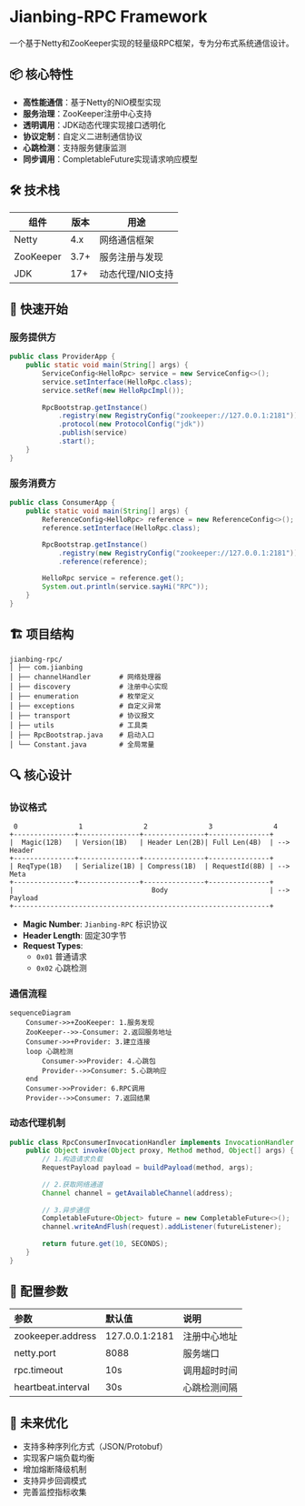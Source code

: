 # Jianbing-RPC Framework

一个基于Netty和ZooKeeper实现的轻量级RPC框架，专为分布式系统通信设计。

## 📦 核心特性

- **高性能通信**：基于Netty的NIO模型实现
- **服务治理**：ZooKeeper注册中心支持
- **透明调用**：JDK动态代理实现接口透明化
- **协议定制**：自定义二进制通信协议
- **心跳检测**：支持服务健康监测
- **同步调用**：CompletableFuture实现请求响应模型

## 🛠️ 技术栈

| 组件      | 版本 | 用途             |
| --------- | ---- | ---------------- |
| Netty     | 4.x  | 网络通信框架     |
| ZooKeeper | 3.7+ | 服务注册与发现   |
| JDK       | 17+  | 动态代理/NIO支持 |

## 🚀 快速开始

### 服务提供方

```java
public class ProviderApp {
    public static void main(String[] args) {
        ServiceConfig<HelloRpc> service = new ServiceConfig<>();
        service.setInterface(HelloRpc.class);
        service.setRef(new HelloRpcImpl());
        
        RpcBootstrap.getInstance()
            .registry(new RegistryConfig("zookeeper://127.0.0.1:2181"))
            .protocol(new ProtocolConfig("jdk"))
            .publish(service)
            .start();
    }
}
```

### 服务消费方



```java
public class ConsumerApp {
    public static void main(String[] args) {
        ReferenceConfig<HelloRpc> reference = new ReferenceConfig<>();
        reference.setInterface(HelloRpc.class);
        
        RpcBootstrap.getInstance()
            .registry(new RegistryConfig("zookeeper://127.0.0.1:2181"))
            .reference(reference);

        HelloRpc service = reference.get();
        System.out.println(service.sayHi("RPC"));
    }
}
```

## 🏗️ 项目结构

```
jianbing-rpc/
│ ├── com.jianbing
│ ├── channelHandler       # 网络处理器
│ ├── discovery            # 注册中心实现
│ ├── enumeration          # 枚举定义
│ ├── exceptions           # 自定义异常
│ ├── transport            # 协议报文
│ ├── utils                # 工具类
│ ├── RpcBootstrap.java    # 启动入口
│ └── Constant.java        # 全局常量
```

## 🔍 核心设计

### 协议格式

```
 0               1               2               3               4          
+---------------+---------------+---------------+---------------+
|  Magic(12B)   | Version(1B)   | Header Len(2B)| Full Len(4B)  | --> Header
+---------------+---------------+---------------+---------------+
| ReqType(1B)   | Serialize(1B) | Compress(1B)  | RequestId(8B) | --> Meta
+---------------+---------------+---------------+---------------+
|                                  Body                         | --> Payload
+---------------------------------------------------------------+
```

- **Magic Number**: `Jianbing-RPC` 标识协议
- **Header Length**: 固定30字节
- **Request Types**:
  - `0x01` 普通请求
  - `0x02` 心跳检测

### 通信流程

```mermaid
sequenceDiagram
    Consumer->>+ZooKeeper: 1.服务发现
    ZooKeeper-->>-Consumer: 2.返回服务地址
    Consumer->>+Provider: 3.建立连接
    loop 心跳检测
        Consumer->>Provider: 4.心跳包
        Provider-->>Consumer: 5.心跳响应
    end
    Consumer->>Provider: 6.RPC调用
    Provider-->>Consumer: 7.返回结果
```

### 动态代理机制

```java
public class RpcConsumerInvocationHandler implements InvocationHandler {
    public Object invoke(Object proxy, Method method, Object[] args) {
        // 1.构造请求负载
        RequestPayload payload = buildPayload(method, args);
        
        // 2.获取网络通道
        Channel channel = getAvailableChannel(address);
        
        // 3.异步通信
        CompletableFuture<Object> future = new CompletableFuture<>();
        channel.writeAndFlush(request).addListener(futureListener);
        
        return future.get(10, SECONDS);
    }
}
```

## 🔧 配置参数

| 参数               | 默认值         | 说明         |
| :----------------- | :------------- | :----------- |
| zookeeper.address  | 127.0.0.1:2181 | 注册中心地址 |
| netty.port         | 8088           | 服务端口     |
| rpc.timeout        | 10s            | 调用超时时间 |
| heartbeat.interval | 30s            | 心跳检测间隔 |

## 🚧 未来优化

- 支持多种序列化方式（JSON/Protobuf）
- 实现客户端负载均衡
- 增加熔断降级机制
- 支持异步回调模式
- 完善监控指标收集

